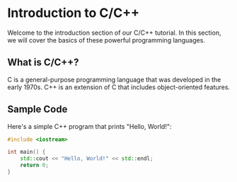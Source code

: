 # Introduction to C/C++  

Welcome to the introduction section of our C/C++ tutorial. In this section, we will cover the basics of these powerful programming languages.  

## What is C/C++?  

C is a general-purpose programming language that was developed in the early 1970s. C++ is an extension of C that includes object-oriented features.  

## Sample Code  

Here's a simple C++ program that prints "Hello, World!":  

```cpp  
#include <iostream>  

int main() {  
    std::cout << "Hello, World!" << std::endl;  
    return 0;  
}  
```


